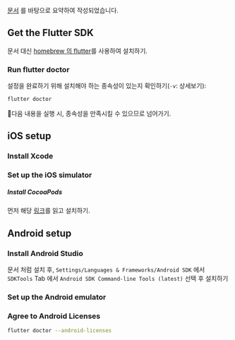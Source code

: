[문서](https://docs.flutter.dev/get-started/install) 를 바탕으로 요약하여 작성되었습니다.

## Get the Flutter SDK

문서 대신 [homebrew 의 flutter](https://formulae.brew.sh/cask/flutter)를 사용하여 설치하기.

### Run flutter doctor

설정을 완료하기 위해 설치해야 하는 종속성이 있는지 확인하기(`-v`: 상세보기):

```bash
flutter doctor
```

다음 내용을 실행 시, 종속성을 만족시킬 수 있으므로 넘어가기.

## iOS setup

### Install Xcode

### Set up the iOS simulator

##### Install CocoaPods

먼저 해당 [링크](https://guides.cocoapods.org/using/getting-started.html#installation)를 읽고 설치하기.

## Android setup

### Install Android Studio

문서 처럼 설치 후, `Settings/Languages & Frameworks/Android SDK` 에서 `SDKTools` Tab 에서 `Android SDK Command-line Tools (latest)` 선택 후 설치하기

### Set up the Android emulator

### Agree to Android Licenses

```bash
flutter doctor --android-licenses
```
